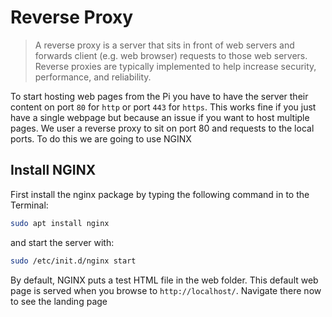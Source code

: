 # Reverse Proxy
> A reverse proxy is a server that sits in front of web servers and forwards client (e.g. web browser) requests to those web servers. Reverse proxies are typically implemented to help increase security, performance, and reliability. 

To start hosting web pages from the Pi you have to have the server their content on port `80` for `http` or port `443` for `https`. This works fine if you just have a single webpage but because an issue if you want to host multiple pages. We user a reverse proxy to sit on port 80 and requests to the local ports. To do this we are going to use NGINX


## Install NGINX

First install the nginx package by typing the following command in to the Terminal:

```sh
sudo apt install nginx
```

and start the server with:

```sh
sudo /etc/init.d/nginx start
```

By default, NGINX puts a test HTML file in the web folder. This default web page is served when you browse to `http://localhost/`. Navigate there now to see the landing page
